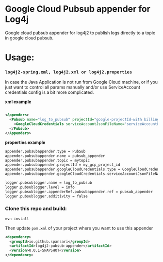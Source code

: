 Google Cloud Pubsub appender for Log4j
=======================================

Google cloud pubsub appender for log4j2 to publish logs directly to a topic in google cloud pubsub.


Usage:
=====
### `log4j2-spring.xml, log4j2.xml or log4j2.properties`

In case the Java Application is not run from Google Cloud machine,
or if you just want to control all params manually and/or use ServiceAccount credentials
config is a bit more complicated.

**xml example**
```xml

<Appenders>
  <Pubsub name="log_to_pubsub" projectId="google-projectId-with billing" topic="mytopic">
    <GoogleCloudCredentials serviceAccountJsonFileName="serviceAccountFile.json"/>
  </Pubsub>
</Appenders>
```

**properties example**
```bash
appender.pubsubappender.type = PubSub
appender.pubsubappender.name = pubsub_appender
appender.pubsubappender.topic = mytopic
appender.pubsubappender.projectId = my_gcp_project_id
appender.pubsubappender.googleCloudCredentials.type = GoogleCloudCredentials
appender.pubsubappender.googleCloudCredentials.serviceAccountJsonFileName = serviceAccountFile.json

logger.pubsublogger.name = log_to_pubsub
logger.pubsublogger.level = info
logger.pubsublogger.appenderRef.pubsubappender.ref = pubsub_appender
logger.pubsublogger.additivity = false
```

### Clone this repo and build:
```bash
mvn install
```
Then update `pom.xml` of your project where you want to use this appender

```xml
<dependency>
  <groupId>io.github.spansari</groupId>
  <artifactId>log4j2-pubsub-appender</artifactId>
  <version>0.0.1-SNAPSHOT</version>
</dependency>
```
